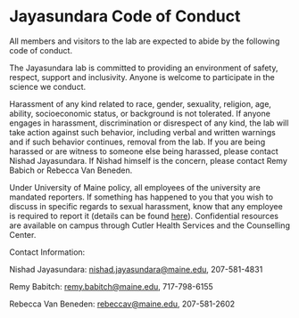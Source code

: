 # Jayasundara Code of Conduct

All members and visitors to the lab are expected to abide by the following code of conduct.

The Jayasundara lab is committed to providing an environment of safety, respect, support and inclusivity. Anyone is welcome to participate in the science we conduct. 

Harassment of any kind related to race, gender, sexuality, religion, age, ability, socioeconomic status, or background is not tolerated. If anyone engages in harassment, discrimination or disrespect of any kind, the lab will take action against such behavior, including verbal and written warnings and if such behavior continues, removal from the lab. If you are being harassed or are witness to someone else being harassed, please contact Nishad Jayasundara. If Nishad himself is the concern, please contact Remy Babich or Rebecca Van Beneden.

Under University of Maine policy, all employees of the university are mandated reporters. If something has happened to you that you wish to discuss in specific regards to sexual harassment, know that any employee is required to report it (details can be found [here](https://extension.umaine.edu/volunteer/orientation/guide-to-mandatory-university-reporting-of-sexual-misconduct/)). Confidential resources are available on campus through Cutler Health Services and the Counselling Center.

Contact Information:

Nishad Jayasundara: nishad.jayasundara@maine.edu, 207-581-4831

Remy Babitch: remy.babitch@maine.edu, 717-798-6155

Rebecca Van Beneden: rebeccav@maine.edu, 207-581-2602
